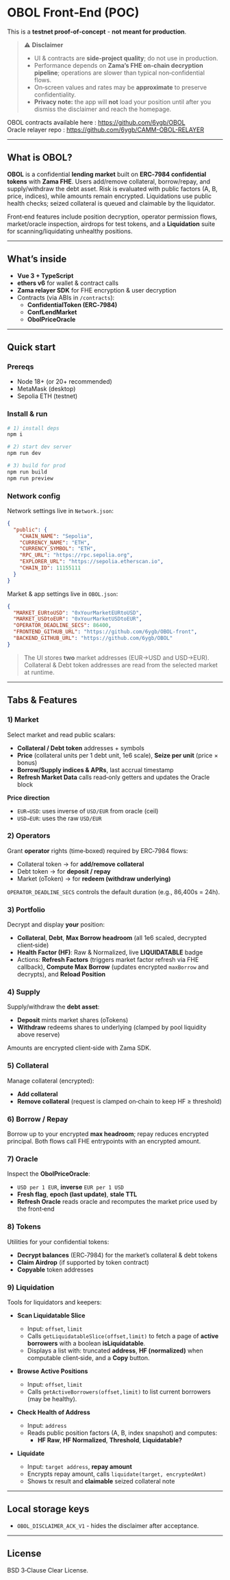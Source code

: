 # OBOL Front‑End (POC)

This is a **testnet proof‑of‑concept** - **not meant for production**.

> ⚠️ **Disclaimer**
>
> - UI & contracts are **side‑project quality**; do not use in production.  
> - Performance depends on **Zama’s FHE on‑chain decryption pipeline**; operations are slower than typical non‑confidential flows.  
> - On‑screen values and rates may be **approximate** to preserve confidentiality.  
> - **Privacy note:** the app will **not** load your position until after you dismiss the disclaimer and reach the homepage.

OBOL contracts available here : https://github.com/6ygb/OBOL
</br>
Oracle relayer repo : https://github.com/6ygb/CAMM-OBOL-RELAYER

---

## What is OBOL?

**OBOL** is a confidential **lending market** built on **ERC‑7984 confidential tokens** with **Zama FHE**. Users add/remove collateral, borrow/repay, and supply/withdraw the debt asset. Risk is evaluated with public factors (A, B, price, indices), while amounts remain encrypted. Liquidations use public health checks; seized collateral is queued and claimable by the liquidator.

Front‑end features include position decryption, operator permission flows, market/oracle inspection, airdrops for test tokens, and a **Liquidation** suite for scanning/liquidating unhealthy positions.

---

## What’s inside

- **Vue 3 + TypeScript**
- **ethers v6** for wallet & contract calls
- **Zama relayer SDK** for FHE encryption & user decryption
- Contracts (via ABIs in `/contracts`):
  - **ConfidentialToken (ERC‑7984)**
  - **ConfLendMarket**
  - **ObolPriceOracle**

---

## Quick start

### Prereqs
- Node 18+ (or 20+ recommended)
- MetaMask (desktop)
- Sepolia ETH (testnet)

### Install & run
```bash
# 1) install deps
npm i

# 2) start dev server
npm run dev

# 3) build for prod
npm run build
npm run preview
```

### Network config

Network settings live in `Network.json`:
```json
{
  "public": {
    "CHAIN_NAME": "Sepolia",
    "CURRENCY_NAME": "ETH",
    "CURRENCY_SYMBOL": "ETH",
    "RPC_URL": "https://rpc.sepolia.org",
    "EXPLORER_URL": "https://sepolia.etherscan.io",
    "CHAIN_ID": 11155111
  }
}
```

Market & app settings live in `OBOL.json`:
```json
{
  "MARKET_EURtoUSD": "0xYourMarketEURtoUSD",
  "MARKET_USDtoEUR": "0xYourMarketUSDtoEUR",
  "OPERATOR_DEADLINE_SECS": 86400,
  "FRONTEND_GITHUB_URL": "https://github.com/6ygb/OBOL-front",
  "BACKEND_GITHUB_URL": "https://github.com/6ygb/OBOL"
}
```
> The UI stores **two** market addresses (EUR→USD and USD→EUR). Collateral & Debt token addresses are read from the selected market at runtime.

---

## Tabs & Features

### 1) **Market**
Select market and read public scalars:
- **Collateral / Debt token** addresses + symbols
- **Price** (collateral units per 1 debt unit, 1e6 scale), **Seize per unit** (price × bonus)
- **Borrow/Supply indices & APRs**, last accrual timestamp
- **Refresh Market Data** calls read‑only getters and updates the Oracle block

**Price direction**
- `EUR→USD`: uses inverse of `USD/EUR` from oracle (ceil)
- `USD→EUR`: uses the raw `USD/EUR`

### 2) **Operators**
Grant **operator** rights (time‑boxed) required by ERC‑7984 flows:
- Collateral token → for **add/remove collateral**
- Debt token → for **deposit / repay**
- Market (oToken) → for **redeem (withdraw underlying)**

`OPERATOR_DEADLINE_SECS` controls the default duration (e.g., 86,400s = 24h).

### 3) **Portfolio**
Decrypt and display **your** position:
- **Collateral**, **Debt**, **Max Borrow headroom** (all 1e6 scaled, decrypted client‑side)
- **Health Factor (HF)**: Raw & Normalized, live **LIQUIDATABLE** badge
- Actions: **Refresh Factors** (triggers market factor refresh via FHE callback),
  **Compute Max Borrow** (updates encrypted `maxBorrow` and decrypts), and **Reload Position**


### 4) **Supply**
Supply/withdraw the **debt asset**:
- **Deposit** mints market shares (oTokens)
- **Withdraw** redeems shares to underlying (clamped by pool liquidity above reserve)

Amounts are encrypted client‑side with Zama SDK.

### 5) **Collateral**
Manage collateral (encrypted):
- **Add collateral**
- **Remove collateral** (request is clamped on‑chain to keep HF ≥ threshold)

### 6) **Borrow / Repay**
Borrow up to your encrypted **max headroom**; repay reduces encrypted principal.
Both flows call FHE entrypoints with an encrypted amount.

### 7) **Oracle**
Inspect the **ObolPriceOracle**:
- `USD per 1 EUR`, **inverse** `EUR per 1 USD`
- **Fresh flag**, **epoch (last update)**, **stale TTL**
- **Refresh Oracle** reads oracle and recomputes the market price used by the front‑end

### 8) **Tokens**
Utilities for your confidential tokens:
- **Decrypt balances** (ERC‑7984) for the market’s collateral & debt tokens
- **Claim Airdrop** (if supported by token contract)
- **Copyable** token addresses

### 9) **Liquidation** 
Tools for liquidators and keepers:

- **Scan Liquidatable Slice**
  - Input: `offset`, `limit`
  - Calls `getLiquidatableSlice(offset,limit)` to fetch a page of **active borrowers** with a boolean **isLiquidatable**.
  - Displays a list with: truncated **address**, **HF (normalized)** when computable client‑side, and a **Copy** button.

- **Browse Active Positions**
  - Input: `offset`, `limit`
  - Calls `getActiveBorrowers(offset,limit)` to list current borrowers (may be healthy).

- **Check Health of Address**
  - Input: `address`
  - Reads public position factors (A, B, index snapshot) and computes:
    - **HF Raw**, **HF Normalized**, **Threshold**, **Liquidatable?**

- **Liquidate**
  - Input: `target address`, **repay amount**
  - Encrypts repay amount, calls `liquidate(target, encryptedAmt)`
  - Shows tx result and **claimable** seized collateral note

---

## Local storage keys

- `OBOL_DISCLAIMER_ACK_V1` - hides the disclaimer after acceptance.


---

## License

BSD 3‑Clause Clear License.
